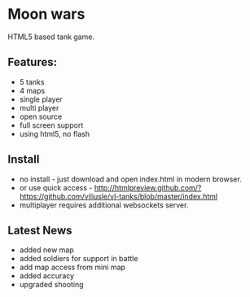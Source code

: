 # Moon wars

HTML5 based tank game.

## Features:
* 5 tanks
* 4 maps
* single player
* multi player
* open source
* full screen support
* using html5, no flash

## Install
* no install - just download and open index.html in modern browser.
* or use quick access - http://htmlpreview.github.com/?https://github.com/viliusle/vl-tanks/blob/master/index.html
* multiplayer requires additional websockets server.

## Latest News
* added new map
* added soldiers for support in battle
* add map access from mini map
* added accuracy
* upgraded shooting
